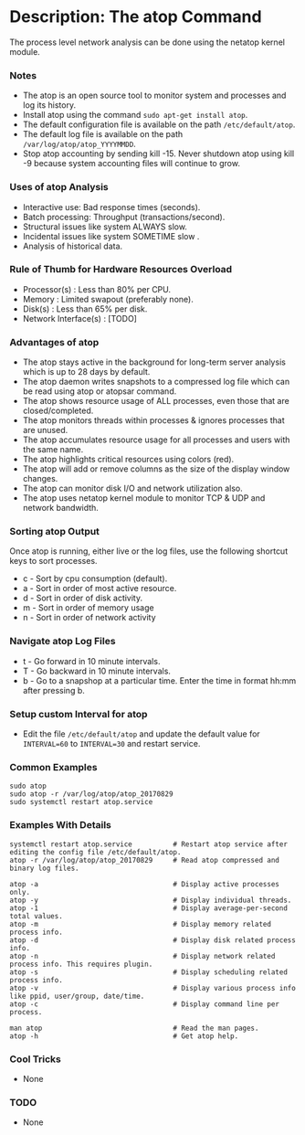 # Description: The atop Command

The process level network analysis can be done using the netatop kernel module.

### Notes
* The atop is an open source tool to monitor system and processes and log its history.
* Install atop using the command `sudo apt-get install atop`.
* The default configuration file is available on the path `/etc/default/atop`.
* The default log file is available on the path `/var/log/atop/atop_YYYYMMDD`.
* Stop atop accounting by sending kill -15. Never shutdown atop using kill -9 because system accounting files
  will continue to grow.

### Uses of atop Analysis
* Interactive use: Bad response times (seconds).
* Batch processing: Throughput (transactions/second).
* Structural issues like system ALWAYS slow.
* Incidental issues like system SOMETIME slow .
* Analysis of historical data.

### Rule of Thumb for Hardware Resources Overload 
* Processor(s)          : Less than 80% per CPU.
* Memory                : Limited swapout (preferably none).
* Disk(s)               : Less than 65% per disk.
* Network Interface(s)  : [TODO]

### Advantages of atop
* The atop stays active in the background for long-term server analysis which is up to 28 days by default.
* The atop daemon writes snapshots to a compressed log file which can be read using atop or atopsar command.
* The atop shows resource usage of ALL processes, even those that are closed/completed.
* The atop monitors threads within processes & ignores processes that are unused.
* The atop accumulates resource usage for all processes and users with the same name.
* The atop highlights critical resources using colors (red).
* The atop will add or remove columns as the size of the display window changes.
* The atop can monitor disk I/O and network utilization also.
* The atop uses netatop kernel module to monitor TCP & UDP and network bandwidth. 

### Sorting atop Output
Once atop is running, either live or the log files, use the following shortcut keys to sort processes.
* c - Sort by cpu consumption (default).
* a - Sort in order of most active resource.
* d - Sort in order of disk activity.
* m - Sort in order of memory usage
* n - Sort in order of network activity

### Navigate atop Log Files
* t - Go forward in 10 minute intervals.
* T - Go backward in 10 minute intervals.
* b - Go to a snapshop at a particular time. Enter the time in format hh:mm after pressing b.

### Setup custom Interval for atop
* Edit the file `/etc/default/atop` and update the default value for `INTERVAL=60` to `INTERVAL=30` and restart service.

### Common Examples
```shell
sudo atop
sudo atop -r /var/log/atop/atop_20170829
sudo systemctl restart atop.service
```

### Examples With Details
```shell
systemctl restart atop.service          # Restart atop service after editing the config file /etc/default/atop.
atop -r /var/log/atop/atop_20170829     # Read atop compressed and binary log files.

atop -a                                 # Display active processes only.
atop -y                                 # Display individual threads.
atop -1                                 # Display average-per-second total values.
atop -m                                 # Display memory related process info.
atop -d                                 # Display disk related process info.
atop -n                                 # Display network related process info. This requires plugin.
atop -s                                 # Display scheduling related process info.
atop -v                                 # Display various process info like ppid, user/group, date/time.
atop -c                                 # Display command line per process.

man atop                                # Read the man pages.
atop -h                                 # Get atop help.
```

### Cool Tricks
* None

### TODO
* None
